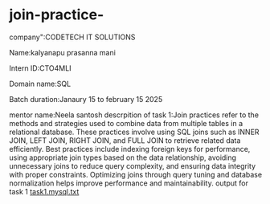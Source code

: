 # join-practice-
company":CODETECH IT SOLUTIONS

Name:kalyanapu prasanna mani

Intern ID:CTO4MLI

Domain name:SQL

Batch duration:Janaury 15 to february 15 2025

mentor name:Neela santosh
descrpition of task 1:Join practices refer to the methods and strategies used to combine data from multiple tables in a relational database. These practices involve using SQL joins such as INNER JOIN, LEFT JOIN, RIGHT JOIN, and FULL JOIN to retrieve related data efficiently. Best practices include indexing foreign keys for performance, using appropriate join types based on the data relationship, avoiding unnecessary joins to reduce query complexity, and ensuring data integrity with proper constraints. Optimizing joins through query tuning and database normalization helps improve performance and maintainability.
output for task 1
[task1.mysql.txt](https://github.com/user-attachments/files/18735591/task1.mysql.txt)
